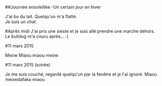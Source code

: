 ##Journée ensoleillée
-Un certain jour en hiver

J'ai bu du lait. Quelqu'un m'a flatté.  
Je suis un chat.

#Après midi
J'ai pris une sieste et je suis allé prendre une marche dehors. Le bulldog m'a couru après... :(

#11 mars 2015

Meow Miaou miaou meow

#11 mars 2015 (soirée)

Je me suis couché, regardé quelqu'un par la fenêtre et je l'ai ignoré.
Miaou meowdafaka miaou 